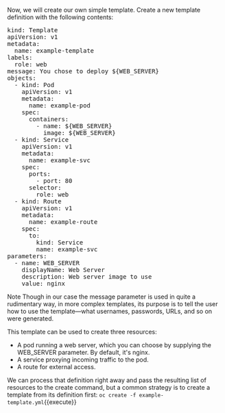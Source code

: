
Now, we will create our own simple template. Create a new template definition with the following contents:

<pre class="file" data-filename="example-template.yml" data-target="replace">
kind: Template
apiVersion: v1
metadata:
  name: example-template
labels:
  role: web
message: You chose to deploy ${WEB_SERVER}
objects:
  - kind: Pod
    apiVersion: v1
    metadata:
      name: example-pod
    spec:
      containers:
        - name: ${WEB_SERVER}
          image: ${WEB_SERVER}
  - kind: Service
    apiVersion: v1
    metadata:
      name: example-svc
    spec:
      ports:
        - port: 80
      selector:
        role: web
  - kind: Route
    apiVersion: v1
    metadata:
      name: example-route
    spec:
      to:
        kind: Service
        name: example-svc
parameters:
  - name: WEB_SERVER
    displayName: Web Server
    description: Web server image to use
    value: nginx
</pre>


Note
Though in our case the message parameter is used in quite a rudimentary way, in more complex templates, its purpose is to tell the user how to use the template—what usernames, passwords, URLs, and so on were generated.

This template can be used to create three resources:

- A pod running a web server, which you can choose by supplying the WEB_SERVER parameter. By default, it's nginx.
- A service proxying incoming traffic to the pod.
- A route for external access.

We can process that definition right away and pass the resulting list of resources to the create command, but a common strategy is to create a template from its definition first:
`oc create -f example-template.yml`{{execute}}